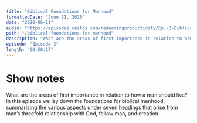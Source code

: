 ```yaml
---
title: "Biblical Foundations for Manhood"
formattedDate: "June 11, 2020"
date: "2020-06-11"
audio: "https://episodes.castos.com/redeemingproductivity/Ep.-3-Biblical-Foundations-for-Manhood.mp3"
path: "/biblical-foundations-for-manhood"
description: "What are the areas of first importance in relation to how a man should live? In this episode we lay down the foundations for biblical manhood, summarizing the various aspects under seven headings that arise from man’s threefold relationship with God, fellow man, and creation."
episode: "Episode 3"
length: "00:50:17"
---
```


# Show notes

What are the areas of first importance in relation to how a man should live? In this episode we lay down the foundations for biblical manhood, summarizing the various aspects under seven headings that arise from man’s threefold relationship with God, fellow man, and creation.